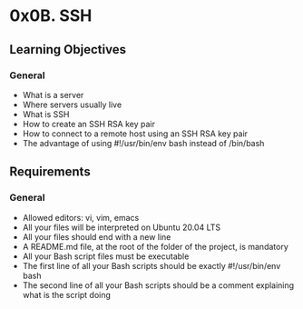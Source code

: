 # **0x0B. SSH**

## **Learning Objectives**

### **General**

-   What is a server
-   Where servers usually live
-   What is SSH
-   How to create an SSH RSA key pair
-   How to connect to a remote host using an SSH RSA key pair
-   The advantage of using #!/usr/bin/env bash instead of /bin/bash

## **Requirements**

### **General**

-   Allowed editors: vi, vim, emacs
-   All your files will be interpreted on Ubuntu 20.04 LTS
-   All your files should end with a new line
-   A README.md file, at the root of the folder of the project, is mandatory
-   All your Bash script files must be executable
-   The first line of all your Bash scripts should be exactly #!/usr/bin/env bash
-   The second line of all your Bash scripts should be a comment explaining what is the script doing
